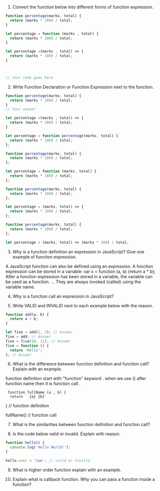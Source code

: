 1. Convert the function below into different forms of function expression.

```js
function percentage(marks, total) {
  return (marks * 100) / total;
}

let percentage = function (marks , total) {
  return (marks * 100) / total;
}

let percentage =(marks , total) => {
  return (marks * 100) / total;
}



// Your code goes here
```


2. Write Function Declaration or Function Expression next to the function.

```js
function percentage(marks, total) {
  return (marks * 100) / total;
}
// Your answer

let percentage =(marks , total) => {
  return (marks * 100) / total;
}
```

```js
let percentage = function percentage(marks, total) {
  return (marks * 100) / total;
};

function percentage(marks, total) {
  return (marks * 100) / total;
};
```

```js
let percentage = function (marks, total) {
  return (marks * 100) / total;
};

function percentage(marks, total) {
  return (marks * 100) / total;
};
```

```js
let percentage = (marks, total) => {
  return (marks * 100) / total;
};

function percentage(marks, total) {
  return (marks * 100) / total;
};
```

```js
let percentage = (marks, total) => (marks * 100) / total;
```

3. Why is a function definition an expression in JavaScript? Give one example of function expression.

A JavaScript function can also be defined using an expression. A function expression can be stored in a variable: var x = function (a, b) {return a * b}; After a function expression has been stored in a variable, the variable can be used as a function. ... They are always invoked (called) using the variable name.





4. Why is a function call an expression in JavaScript?

5. Write VALID and INVALID next to each example below with the reason.

```js
function add(a, b) {
  return a + b;
}

let five = add(2, 3); // Answer
five = add; // Answer
five = five(10, 11); // Answer
five = function () {
  return 'Hello';
}; // Answer
```

6. What is the difference between function definition and function call? Explain with an example.

function definition start with "function" keyword .   when we use  () after function name then it is function call .

     function fullName (a , b) {
      return ` {a} {b}`
}   // function definition

fullName()  // function call

7. What is the similarities between function definition and function call?



8. Is the code below valid or invalid. Explain with reason.

```js
function hello() {
  console.log('Hello World!');
}

hello.user = 'Sam'; // valid or invalid
```

9. What is higher order function explain with an example.

10. Explain what is callback function. Why you can pass a function inside a function?
